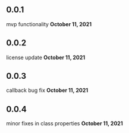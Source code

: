 ## 0.0.1

mvp functionality
<b>October 11, 2021</b>

## 0.0.2
license update
<b>October 11, 2021</b>

## 0.0.3
callback bug fix
<b>October 11, 2021</b>

## 0.0.4
minor fixes in class properties
<b>October 11, 2021</b>